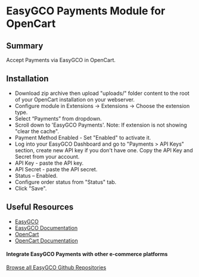 # EasyGCO Payments Module for OpenCart

## Summary
Accept Payments via EasyGCO in OpenCart.

## Installation

* Download zip archive then upload "uploads/" folder content to the root of your OpenCart installation on your webserver.
* Configure module in Extensions -> Extensions -> Choose the extension type.
* Select “Payments” from dropdown.
* Scroll down to 'EasyGCO Payments'. Note: If extension is not showing "clear the cache".
* Payment Method Enabled - Set "Enabled" to activate it.
* Log into your EasyGCO Dashboard and go to "Payments > API Keys" section, create new API key if you don't have one. Copy the API Key and Secret from your account.
* API Key - paste the API key.
* API Secret - paste the API secret.
* Status – Enabled.
* Configure order status from "Status" tab.
* Click "Save".

## Useful Resources
* [EasyGCO](https://easygco.com)
* [EasyGCO Documentation](https://docs.easygco.com)
* [OpenCart](https://opencart.com)
* [OpenCart Documentation](https://docs.opencart.com)

#### Integrate EasyGCO Payments with other e-commerce platforms
[Browse all EasyGCO Github Repositories](https://github.com/EasyGCO?tab=repositories)
